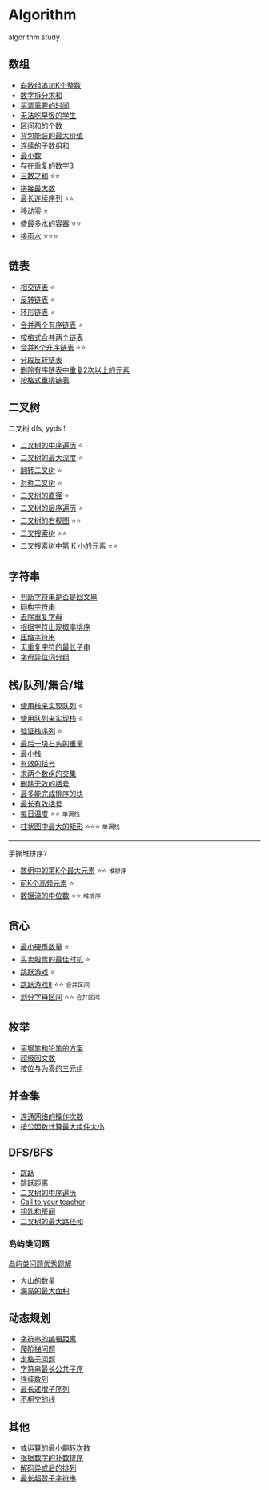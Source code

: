 # Algorithm
algorithm study


## 数组
- [向数组追加K个整数](./src/Append_K_Nums/)
- [数字拆分求和](./src/Split_Chk_Sum/)  
- [买票需要的时间](./src/Buy_Ticket_Time/)
- [无法吃早饭的学生](./src/Student_Breakfast/)
- [区间和的个数](./src/Find_Area_Num/)
- [背包能装的最大价值](./src/Max_Price_Package/)
- [连续的子数组和](./src/Serial_Array_Sum/)
- [最小数](./src/Min_Numbers/)
- [存在重复的数字3]()
- [三数之和](./src/Three_Number_Sum/README.md) ⭐️⭐️
- [拼接最大数](./src/Split_Max_Number/)
- [最长连续序列](./src/Common_Arrays/longest_serials_array.md) ⭐️⭐️
- [移动零](./src/Common_Arrays/move_zero.md) ⭐️
- [盛最多水的容器](./src/Common_Arrays/package_max_water_container.md) ⭐️⭐️
- [接雨水](./src/Common_Arrays/trap_water.md) ⭐️⭐️⭐️

## 链表
- [相交链表](./src/Common_List/Intersection_link_list.md) ⭐️
- [反转链表](./src/Common_List/reverse_list.md) ⭐️
- [环形链表](./src/Common_List/cycle_list.md) ⭐️
- [合并两个有序链表](./src/Merge_Two_List/) ⭐️
- [按格式合并两个链表](./src/Combine_Two_List/)
- [合并K个升序链表](./src/Merge_K_List/) ⭐️⭐️
- [分段反转链表](./src/Revese_List/)
- [删除有序链表中重复2次以上的元素](./src/Delete_Duplicate_Number/)
- [按格式重排链表](./src/ReSort_List/)

## 二叉树

二叉树 dfs, yyds !

- [二叉树的中序遍历](./src/Binary_Tree/In-order_traversal.md) ⭐️
- [二叉树的最大深度](./src/Binary_Tree/Max_depth.md) ⭐️
- [翻转二叉树](./src/Binary_Tree/Flip_binary_tree.md) ⭐️
- [对称二叉树](./src/Binary_Tree/Symmetric_binary.md) ⭐️
- [二叉树的直径](./src/Binary_Tree/Diameter_binary_tree.md) ⭐️
- [二叉树的层序遍历](./src/Binary_Tree/Level-order_traversal.md) ⭐️
- [二叉树的右视图](./src/Binary_Tree/Right_view_tree.md) ⭐️⭐️
- [二叉搜索树](./src/Binary_Tree/Binary_search_tree.md) ⭐️⭐️
- [二叉搜索树中第 K 小的元素](./src/Binary_Tree/K_min_element_tree.md) ⭐️⭐️

## 字符串
- [判断字符串是否是回文串](./src/Check_Palindrome/)
- [同构字符串](./src/Isomorphic_Letters/)
- [去除重复字母](./src/Remove_Duplicate_Letters/)
- [根据字符出现概率排序](./src/Sort_By_Frequece/)
- [压缩字符串](./src/Press_Letters/)
- [无重复字符的最长子串](./src/Longest_No_Duplicate_Str/)
- [字母异位词分组](./src/Common_String/diff_str_sort.md)

## 栈/队列/集合/堆
- [使用栈来实现队列](./src/Stack_Queue/) ⭐️
- [使用队列来实现栈](./src/Queue_Stack/) ⭐️
- [验证栈序列](./src/Verity_Stack/) ⭐️
- [最后一块石头的重量](./src/Last_Stone_Quality/)
- [最小栈](./src/Min_Stack/)
- [有效的括号](./src/Valid_Brackets/)
- [求两个数组的交集](./src/Two_Arrays_Intersection/)
- [删除无效的括号](./src/Delete_Invalid_Brackets/)
- [最多能完成排序的块]()
- [最长有效括号](./src/Longest_Valid_Backets/)
- [每日温度](./src/Common_Struct/every_day_temp.md) ⭐️⭐️ `单调栈`
- [柱状图中最大的矩形](./src/Common_Struct/max_area_in_historm.md) ⭐️⭐️⭐️ `单调栈`

---
手撕堆排序?
- [数组中的第K个最大元素](./src/Common_Arrays/find_k_largest_element.md) ⭐️⭐️ `堆排序`
- [前K个高频元素](./src/Common_Arrays/top_k_frequent.md) ⭐️
- [数据流的中位数](./src/Common_Arrays/median_finder.md) ⭐️⭐️ `堆排序`

## 贪心
- [最小硬币数量](./src/Min_Coin_Number/README.md) ⭐️
- [买卖股票的最佳时机](./src/Buy_Sockets_Changes/) ⭐️
- [跳跃游戏](./src/Greed/can_dump.md) ⭐️
- [跳跃游戏II](./src/Greed/can_dump_II.md) ⭐️⭐️  `合并区间`
- [划分字母区间](./src/Greed/partition_labels.md) ⭐️⭐️ `合并区间`

## 枚举
- [买钢笔和铅笔的方案](./src/Buy_Pen_Pencil_Plan/)
- [超级回文数](./src/Super_PalindRome/)
- [按位与为零的三元组](./src/Count_Triplets/)

## 并查集
- [连通网络的操作次数](./src/Connection_Min_Number/)
- [按公因数计算最大组件大小](./src/Largest_Component_Size/)

## DFS/BFS
- [跳跃](./src/Jump/)
- [跳跃距离](./src/Skip_Distance/)
- [二叉树的中序遍历](./src/Middle_Print/)
- [Call to your teacher](./src/Call_to_your_teacher/)
- [钥匙和房间](./src/Key_And_Rooms/)
- [二叉树的最大路径和](./src/Max_Path_Sum/)

### 岛屿类问题

[岛屿类问题优秀题解](https://leetcode.cn/problems/number-of-islands/solutions/211211/dao-yu-lei-wen-ti-de-tong-yong-jie-fa-dfs-bian-li-/)

- [大山的数量](./src/Number_Of_Mountains/)
- [海岛的最大面积](./src/Max_Land_Area/)


## 动态规划
- [字符串的编辑距离](./src/Str_EditLen/)
- [爬阶梯问题](./src/Climb_Stairs_Problem/)
- [走格子问题]()
- [字符串最长公共子序]()
- [连续数列](./src/Continuout_Sequence/)
- [最长递增子序列](./src/Length_Of_LIS/)
- [不相交的线]()

## 其他
- [或运算的最小翻转次数](./src/Min_Flips/)
- [根据数字的补数排序](./src/Replenish_Sort/)
- [解码异或后的排列]()
- [最长超赞子字符串](./src/Longest_Beautiful_Str/)